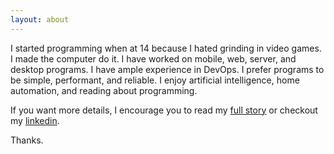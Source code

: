 ```yaml
---
layout: about
---
```

I started programming when at 14 because I hated grinding in video games. I made the computer do it. I have worked on mobile, web, server, and desktop programs. I have ample experience in DevOps. I prefer programs to be simple, performant, and reliable. I enjoy artificial intelligence, home automation, and reading about programming.

If you want more details, I encourage you to read my [full story](http://stackoverflow.com/story/aaronbatilo) or checkout my [linkedin](https://www.linkedin.com/in/abatilo).

Thanks.
